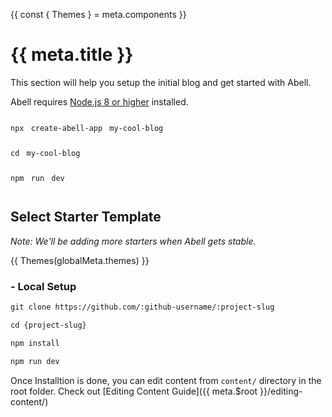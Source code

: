 {{
  const { Themes } = meta.components
}}

# {{ meta.title }}

This section will help you setup the initial blog and get started with Abell.

Abell requires [Node.js 8 or higher](https://nodejs.org) installed.

<pre>
<code class="hljs language-md shadow" style="word-spacing: 4px;line-height: 40px;">npx create-abell-app my-cool-blog<br/>cd my-cool-blog<br/>npm run dev</code>
</pre>

## Select Starter Template

*Note: We'll be adding more starters when Abell gets stable.*

{{ Themes(globalMeta.themes) }}

### - Local Setup
```md
git clone https://github.com/:github-username/:project-slug

cd {project-slug}

npm install

npm run dev
```

Once Installtion is done, you can edit content from `content/` directory in the root folder. Check out [Editing Content Guide]({{ meta.$root }}/editing-content/)
<br/><br/>
